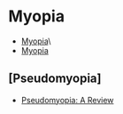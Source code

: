# Myopia
* [Myopia](https://www.nature.com/articles/s41572-020-00231-4)\
* [Myopia](https://www.sciencedirect.com/science/article/abs/pii/S0140673612602724)

## [Pseudomyopia]
* [Pseudomyopia: A Review](https://www.mdpi.com/2411-5150/6/1/17)

